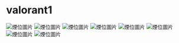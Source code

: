 # valorant1
<img class="smoke-img" src="images/cor.jpg" alt="煙位圖片">
<img class="smoke-img" src="image/cor.jpg" alt="煙位圖片">
<img class="smoke-img" src="image/de.png" alt="煙位圖片">
<img class="smoke-img" src="image/at.png" alt="煙位圖片">
<img class="smoke-img" src="image/sun de.png" alt="煙位圖片">
<img class="smoke-img" src="image/sun at.png" alt="煙位圖片">
<img class="smoke-img" src="image/spl at.png" alt="煙位圖片">
<img class="smoke-img" src="image/spl de.png" alt="煙位圖片">
